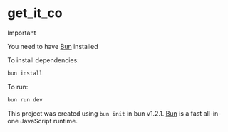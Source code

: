# get_it_co

> [!IMPORTANT]
> You need to have [Bun](https://bun.sh) installed

To install dependencies:

```bash
bun install
```

To run:

```bash
bun run dev
```

This project was created using `bun init` in bun v1.2.1. [Bun](https://bun.sh) is a fast all-in-one JavaScript runtime.
